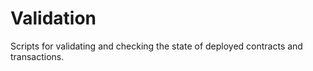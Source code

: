 # Validation

Scripts for validating and checking the state of deployed contracts and transactions.

